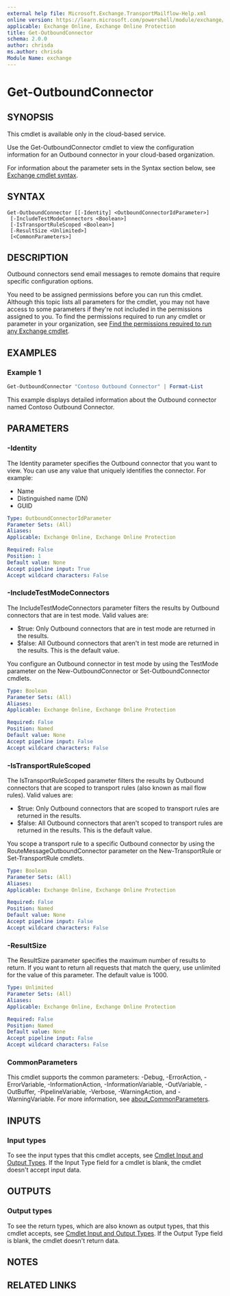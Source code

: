 ```yaml
---
external help file: Microsoft.Exchange.TransportMailflow-Help.xml
online version: https://learn.microsoft.com/powershell/module/exchange/get-outboundconnector
applicable: Exchange Online, Exchange Online Protection
title: Get-OutboundConnector
schema: 2.0.0
author: chrisda
ms.author: chrisda
Module Name: exchange
---
```


# Get-OutboundConnector

## SYNOPSIS
This cmdlet is available only in the cloud-based service.

Use the Get-OutboundConnector cmdlet to view the configuration information for an Outbound connector in your cloud-based organization.

For information about the parameter sets in the Syntax section below, see [Exchange cmdlet syntax](https://learn.microsoft.com/powershell/exchange/exchange-cmdlet-syntax).

## SYNTAX

```
Get-OutboundConnector [[-Identity] <OutboundConnectorIdParameter>]
 [-IncludeTestModeConnectors <Boolean>]
 [-IsTransportRuleScoped <Boolean>]
 [-ResultSize <Unlimited>]
 [<CommonParameters>]
```

## DESCRIPTION
Outbound connectors send email messages to remote domains that require specific configuration options.

You need to be assigned permissions before you can run this cmdlet. Although this topic lists all parameters for the cmdlet, you may not have access to some parameters if they're not included in the permissions assigned to you. To find the permissions required to run any cmdlet or parameter in your organization, see [Find the permissions required to run any Exchange cmdlet](https://learn.microsoft.com/powershell/exchange/find-exchange-cmdlet-permissions).

## EXAMPLES

### Example 1
```powershell
Get-OutboundConnector "Contoso Outbound Connector" | Format-List
```

This example displays detailed information about the Outbound connector named Contoso Outbound Connector.

## PARAMETERS

### -Identity
The Identity parameter specifies the Outbound connector that you want to view. You can use any value that uniquely identifies the connector. For example:

- Name
- Distinguished name (DN)
- GUID

```yaml
Type: OutboundConnectorIdParameter
Parameter Sets: (All)
Aliases:
Applicable: Exchange Online, Exchange Online Protection

Required: False
Position: 1
Default value: None
Accept pipeline input: True
Accept wildcard characters: False
```

### -IncludeTestModeConnectors
The IncludeTestModeConnectors parameter filters the results by Outbound connectors that are in test mode. Valid values are:

- $true: Only Outbound connectors that are in test mode are returned in the results.
- $false: All Outbound connectors that aren't in test mode are returned in the results. This is the default value.

You configure an Outbound connector in test mode by using the TestMode parameter on the New-OutboundConnector or Set-OutboundConnector cmdlets.

```yaml
Type: Boolean
Parameter Sets: (All)
Aliases:
Applicable: Exchange Online, Exchange Online Protection

Required: False
Position: Named
Default value: None
Accept pipeline input: False
Accept wildcard characters: False
```

### -IsTransportRuleScoped
The IsTransportRuleScoped parameter filters the results by Outbound connectors that are scoped to transport rules (also known as mail flow rules). Valid values are:

- $true: Only Outbound connectors that are scoped to transport rules are returned in the results.
- $false: All Outbound connectors that aren't scoped to transport rules are returned in the results. This is the default value.

You scope a transport rule to a specific Outbound connector by using the RouteMessageOutboundConnector parameter on the New-TransportRule or Set-TransportRule cmdlets.

```yaml
Type: Boolean
Parameter Sets: (All)
Aliases:
Applicable: Exchange Online, Exchange Online Protection

Required: False
Position: Named
Default value: None
Accept pipeline input: False
Accept wildcard characters: False
```

### -ResultSize
The ResultSize parameter specifies the maximum number of results to return. If you want to return all requests that match the query, use unlimited for the value of this parameter. The default value is 1000.

```yaml
Type: Unlimited
Parameter Sets: (All)
Aliases:
Applicable: Exchange Online, Exchange Online Protection

Required: False
Position: Named
Default value: None
Accept pipeline input: False
Accept wildcard characters: False
```

### CommonParameters
This cmdlet supports the common parameters: -Debug, -ErrorAction, -ErrorVariable, -InformationAction, -InformationVariable, -OutVariable, -OutBuffer, -PipelineVariable, -Verbose, -WarningAction, and -WarningVariable. For more information, see [about_CommonParameters](https://go.microsoft.com/fwlink/p/?LinkID=113216).

## INPUTS

### Input types
To see the input types that this cmdlet accepts, see [Cmdlet Input and Output Types](https://go.microsoft.com/fwlink/p/?linkId=616387). If the Input Type field for a cmdlet is blank, the cmdlet doesn't accept input data.

## OUTPUTS

### Output types
To see the return types, which are also known as output types, that this cmdlet accepts, see [Cmdlet Input and Output Types](https://go.microsoft.com/fwlink/p/?linkId=616387). If the Output Type field is blank, the cmdlet doesn't return data.

## NOTES

## RELATED LINKS
